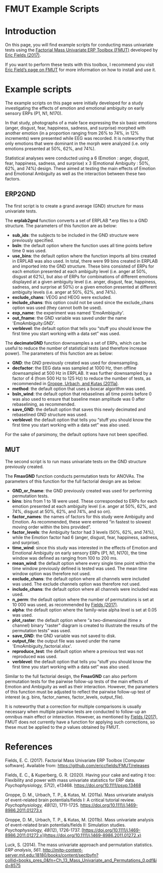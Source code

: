 # FMUT Example Scripts

# Introduction

On this page, you will find example scripts for conducting mass univariate tests using the [Factorial Mass Univariate ERP Toolbox (FMUT)](https://github.com/ericcfields/FMUT/releases) developed by [Eric Fields (2017)](https://github.com/ericcfields/FMUT/wiki).

If you want to perform these tests with this toolbox, I recommend you visit [Eric Field’s page on FMUT](https://github.com/ericcfields/FMUT/wiki) for more information on how to install and use it.

# Example scripts

The example scripts on this page were initially developed for a study investigating the effects of emotion and emotional ambiguity on early sensory ERPs (P1, N1, N170). 

In that study, photographs of a male face expressing the six basic emotions (anger, disgust, fear, happiness, sadness, and surprise) morphed with another emotion (in a proportion ranging from 26% to 74%, in 12% increments) were presented while EEG was recorded. It is noteworthy that only emotions that were dominant in the morph were analyzed (i.e. only emotions presented at 50%, 62%, and 74%).

Statistical analyses were conducted using a 6 (Emotion : anger, disgust, fear, happiness, sadness, and surprise) x 3 (Emotional Ambiguity : 50%, 62%, and 74%) design. These aimed at testing the main effects of Emotion and Emotional Ambiguity as well as the interaction between these two factors.

## ERP2GND

The first script is to create a grand average (GND) structure for mass univariate tests.

The **erplab2gnd** function converts a set of ERPLAB *.erp files to a GND structure. The parameters of this function are as below:

- **sub_ids**: the subjects to be included in the GND structure were previously specified.
- **bsln**: the default option where the function uses all time points before time 0 was used.
- **use_bins**: the default option where the function imports all bins created in ERPLAB was also used. In total, there were 99 bins created in ERPLAB and imported into the GND structure. These bins consisted of ERPs for each emotion presented at each ambiguity level (i.e. anger at 50%, disgust at 62%), but also of ERPs for combinations of different emotions displayed at a given ambiguity level (i.e. anger, disgust, fear, happiness, sadness, and surprise at 50%) or a given emotion presented at different ambiguity levels (i.e. anger at 50%, 62%, and 74%).
- **exclude_chans**: VEOG and HEOG were excluded.
- **include_chans**: this option could not be used since the exclude_chans option was used (they cannot both be used).
- **exp_name**: the experiment was named 'EmoAmbiguity'.
- **out_fname**: the GND variable was saved under the name 'EmoAmbiguity.GND'.
- **verblevel**: the default option that tells you “stuff you should know the first time you start working with a data set” was used.

The **decimateGND** function downsamples a set of ERPs, which can be useful to reduce the number of statistical tests (and therefore increase power). The parameters of this function are as below:

- **GND**: the GND previously created was used for downsampling.
- **decfactor**: the EEG data was sampled at 1000 Hz, then offline downsampled at 500 Hz in ERPLAB. It was further downsampled by a factor of 4 (from 500 Hz to 125 Hz) to reduce the number of tests, as recommended in [Groppe, Urbach, and Kutas (2011a)](https://doi.org/10.1111/j.1469-8986.2011.01273.x).
- **method**: the default option that uses a boxcar algorithm was used.
- **bsln_wind**: the default option that rebaselines all time points before 0 was also used to ensure that baseline mean amplitude was 0 after rebaselining, as recommended.
- **save_GND**: the default option that saves this newly decimated and rebaselined GND structure was used.
- **verblevel**: the default option that tells you “stuff you should know the first time you start working with a data set” was also used.

For the sake of parsimony, the default options have not been specified.

## MUT

The second script is to run mass univariate tests on the GND structure previously created.

The **FmaxGND** function conducts permutation tests for ANOVAs. The parameters of this function for the full factorial design are as below:

- **GND_or_fname**: the GND previously created was used for performing permutation tests.
- **bins**: bins from 1 to 18 were used. These corresponded to ERPs for each emotion presented at each ambiguity level (i.e. anger at 50%, 62%, and 74%, disgust at 50%, 62%, and 74%, and so on).
- **factor_names**: the names of factors for this study were Ambiguity and Emotion. As recommended, these were entered “in fastest to slowest moving order within the bins provided”. 
- **factor_levels**: the Ambiguity factor had 3 levels (50%, 62%, and 74%), while the Emotion factor had 6 (anger, disgust, fear, happiness, sadness, and surprise).
- **time_wind**: since this study was interested in the effects of Emotion and Emotional Ambiguity on early sensory ERPs (P1, N1, N170), the time window was defined as ranging from 100 to 200 ms.
- **mean_wind**: the default option where every single time point within the time window previously defined is tested was used. The mean time window option was therefore not used.
- **exclude_chans**: the default option where all channels were included was used. The exclude channels option was therefore not used.
- **include_chans**: the default option where all channels were included was used.
- **n_perm**: the default option where the number of permutations is set at 10 000 was used, as recommended by [Fields (2017)](https://github.com/ericcfields/FMUT/wiki/Using-FMUT).
- **alpha**: the default option where the family-wise alpha level is set at 0.05 was used.
- **plot_raster**: the default option where “a two-dimensional (time x channel) binary "raster" diagram is created to illustrate the results of the permutation tests” was used.
- **save_GND**: the GND variable was not saved to disk.
- **output_file**: the output file was saved under the name 'EmoAmbiguity_factorial.xlsx'.
- **reproduce_test**: the default option where a previous test was not reproduced was used.
- **verblevel**: the default option that tells you “stuff you should know the first time you start working with a data set” was also used.

Similar to the full factorial design, the **FmaxGND** can also perform permutation tests for the pairwise follow-up tests of the main effects of Emotion and Ambiguity as well as their interaction. However, the parameters of this function must be adjusted to reflect the pairwise follow-up test of interest (e.g. bins, factor_names, factor_levels, output_file).  

It is noteworthy that a correction for multiple comparisons is usually necessary when multiple pairwise tests are conducted to follow-up an omnibus main effect or interaction. However, as mentioned by [Fields (2017)](https://github.com/ericcfields/FMUT/wiki/Using-FMUT), FMUT does not currently have a function for applying such corrections, so these must be applied to the *p* values obtained by FMUT.

# References

Fields, E. C. (2017). Factorial Mass Univariate ERP Toolbox [Computer software]. Available from: https://github.com/ericcfields/FMUT/releases

Fields, E. C., & Kuperberg, G. R. (2020). Having your cake and eating it too: Flexibility and power with mass univariate statistics for ERP data. *Psychophysiology, 57*(2), e13468. https://doi.org/10.1111/psyp.13468

Groppe, D. M., Urbach, T. P., & Kutas, M. (2011a). Mass univariate analysis of event-related brain potentials/fields I: A critical tutorial review. *Psychophysiology, 48*(12), 1711-1725.  https://doi.org/10.1111/j.1469-8986.2011.01273.x

Groppe, D. M., Urbach, T. P., & Kutas, M. (2011b). Mass univariate analysis of event-related brain potentials/fields II: Simulation studies.  _Psychophysiology, 48_(12), 1726-1737.  [https://doi.org/10.1111/j.1469-8986.2011.01272.x](https://doi.org/10.1111/j.1469-8986.2011.01272.x)

Luck, S. (2014). The mass univariate approach and permutation statistics. _ERP analysis_, _561_. http://mitp-content-server.mit.edu:18180/books/content/sectbyfn?collid=books_pres_0&fn=Ch_13_Mass_Univariate_and_Permutations_0.pdf&id=8575
